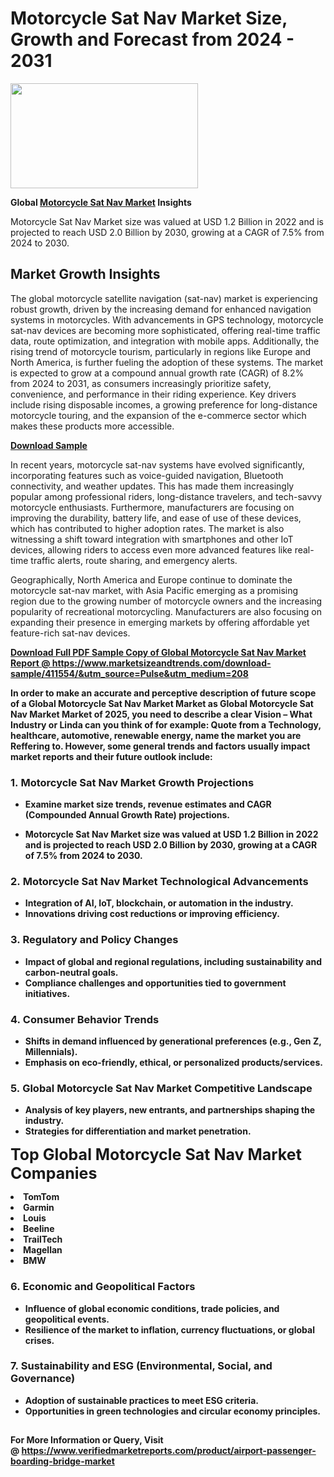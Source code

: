 <H1>Motorcycle Sat Nav Market Size, Growth and Forecast from 2024 - 2031</H1><img class="aligncenter size-medium wp-image-584254" src="https://thirdeyenews.in/wp-content/uploads/2024/09/Global-Market-Research-300x168.jpeg" alt="" width="300" height="168" /><p><strong>Global&nbsp;<a href="https://www.marketsizeandtrends.com/download-sample/411554/&amp;utm_source=Pulse&amp;utm_medium=208">Motorcycle Sat Nav Market</a> Insights</strong></p><p>Motorcycle Sat Nav Market size was valued at USD 1.2 Billion in 2022 and is projected to reach USD 2.0 Billion by 2030, growing at a CAGR of 7.5% from 2024 to 2030.</p><p><h2>Market Growth Insights</h2> <p>The global motorcycle satellite navigation (sat-nav) market is experiencing robust growth, driven by the increasing demand for enhanced navigation systems in motorcycles. With advancements in GPS technology, motorcycle sat-nav devices are becoming more sophisticated, offering real-time traffic data, route optimization, and integration with mobile apps. Additionally, the rising trend of motorcycle tourism, particularly in regions like Europe and North America, is further fueling the adoption of these systems. The market is expected to grow at a compound annual growth rate (CAGR) of 8.2% from 2024 to 2031, as consumers increasingly prioritize safety, convenience, and performance in their riding experience. Key drivers include rising disposable incomes, a growing preference for long-distance motorcycle touring, and the expansion of the e-commerce sector which makes these products more accessible.</p> <p><strong><a href="#">Download Sample</a></strong></p> <p>In recent years, motorcycle sat-nav systems have evolved significantly, incorporating features such as voice-guided navigation, Bluetooth connectivity, and weather updates. This has made them increasingly popular among professional riders, long-distance travelers, and tech-savvy motorcycle enthusiasts. Furthermore, manufacturers are focusing on improving the durability, battery life, and ease of use of these devices, which has contributed to higher adoption rates. The market is also witnessing a shift toward integration with smartphones and other IoT devices, allowing riders to access even more advanced features like real-time traffic alerts, route sharing, and emergency alerts.</p> <p>Geographically, North America and Europe continue to dominate the motorcycle sat-nav market, with Asia Pacific emerging as a promising region due to the growing number of motorcycle owners and the increasing popularity of recreational motorcycling. Manufacturers are also focusing on expanding their presence in emerging markets by offering affordable yet feature-rich sat-nav devices.</p> <p><strong><a href="#"></p><p><span class=""><strong>Download Full PDF Sample Copy of Global Motorcycle Sat Nav Market Report</strong> @ <a href="https://www.marketsizeandtrends.com/download-sample/411554/&amp;utm_source=Pulse&amp;utm_medium=208" target="_blank">https://www.marketsizeandtrends.com/download-sample/411554/&amp;utm_source=Pulse&amp;utm_medium=208</a></span></p><p>In order to make an accurate and perceptive description of future scope of a Global&nbsp;Motorcycle Sat Nav Market Market as Global&nbsp;Motorcycle Sat Nav Market Market of 2025, you need to describe a clear Vision &ndash; What Industry or Linda can you think of for example: Quote from a Technology, healthcare, automotive, renewable energy, name the market you are Reffering to. However, some general trends and factors usually impact market reports and their future outlook include:</p><h3>1.&nbsp;<strong>Motorcycle Sat Nav Market Growth Projections</strong></h3><ul><li>Examine market size trends, revenue estimates and CAGR (Compounded Annual Growth Rate) projections.</li><li><p>Motorcycle Sat Nav Market size was valued at USD 1.2 Billion in 2022 and is projected to reach USD 2.0 Billion by 2030, growing at a CAGR of 7.5% from 2024 to 2030.</p></li></ul><h3>2.&nbsp;<strong>Motorcycle Sat Nav Market Technological Advancements</strong></h3><ul><li>Integration of AI, IoT, blockchain, or automation in the industry.</li><li>Innovations driving cost reductions or improving efficiency.</li></ul><h3>3.&nbsp;<strong>Regulatory and Policy Changes</strong></h3><ul><li>Impact of global and regional regulations, including sustainability and carbon-neutral goals.</li><li>Compliance challenges and opportunities tied to government initiatives.</li></ul><h3>4.&nbsp;<strong>Consumer Behavior Trends</strong></h3><ul><li>Shifts in demand influenced by generational preferences (e.g., Gen Z, Millennials).</li><li>Emphasis on eco-friendly, ethical, or personalized products/services.</li></ul><h3>5.&nbsp;<strong>Global Motorcycle Sat Nav Market Competitive Landscape</strong></h3><ul><li>Analysis of key players, new entrants, and partnerships shaping the industry.</li><li>Strategies for differentiation and market penetration.</li></ul><p data-pm-slice="1 1 []"><span style="color: inherit; font-family: inherit; font-size: 25px;">Top Global Motorcycle Sat Nav Market Companies</span></p><div class="" data-test-id=""><p><li>TomTom</li><li> Garmin</li><li> Louis</li><li> Beeline</li><li> TrailTech</li><li> Magellan</li><li> BMW</li></p></div><h3>6.&nbsp;<strong>Economic and Geopolitical Factors</strong></h3><ul><li>Influence of global economic conditions, trade policies, and geopolitical events.</li><li>Resilience of the market to inflation, currency fluctuations, or global crises.</li></ul><h3>7.&nbsp;<strong>Sustainability and ESG (Environmental, Social, and Governance)</strong></h3><ul><li>Adoption of sustainable practices to meet ESG criteria.</li><li>Opportunities in green technologies and circular economy principles.</li></ul><h2><strong style="font-size: 14px;">For More Information or Query, Visit @&nbsp;</strong><a style="background-color: #ffffff; font-size: 14px;" href="https://www.marketsizeandtrends.com/report/motorcycle-sat-nav-market/" target="_blank">https://www.verifiedmarketreports.com/product/airport-passenger-boarding-bridge-market</a></h2>
